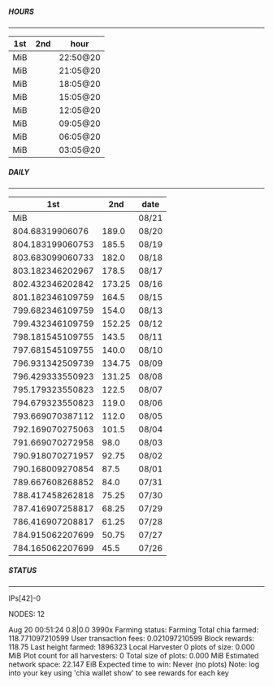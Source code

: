 ##### HOURS
-------

| 1st | 2nd | hour |
|---|----|-----|
|MiB |  | 22:50@20 |
|MiB |  | 21:05@20 |
|MiB |  | 18:05@20 |
|MiB |  | 15:05@20 |
|MiB |  | 12:05@20 |
|MiB |  | 09:05@20 |
|MiB |  | 06:05@20 |
|MiB |  | 03:05@20 |

##### DAILY
-------

| 1st | 2nd | date |
|---|----|-----|
|MiB |  | 08/21 |
|804.68319906076 | 189.0 | 08/20 |
|804.183199060753 | 185.5 | 08/19 |
|803.683099060733 | 182.0 | 08/18 |
|803.182346202967 | 178.5 | 08/17 |
|802.432346202842 | 173.25 | 08/16 |
|801.182346109759 | 164.5 | 08/15 |
|799.682346109759 | 154.0 | 08/13 |
|799.432346109759 | 152.25 | 08/12 |
|798.181545109755 | 143.5 | 08/11 |
|797.681545109755 | 140.0 | 08/10 |
|796.931342509739 | 134.75 | 08/09 |
|796.429333550923 | 131.25 | 08/08 |
|795.179323550823 | 122.5 | 08/07 |
|794.679323550823 | 119.0 | 08/06 |
|793.669070387112 | 112.0 | 08/05 |
|792.169070275063 | 101.5 | 08/04 |
|791.669070272958 | 98.0 | 08/03 |
|790.918070271957 | 92.75 | 08/02 |
|790.168009270854 | 87.5 | 08/01 |
|789.667608268852 | 84.0 | 07/31 |
|788.417458262818 | 75.25 | 07/30 |
|787.416907258817 | 68.25 | 07/29 |
|786.416907208817 | 61.25 | 07/28 |
|784.915062207699 | 50.75 | 07/27 |
|784.165062207699 | 45.5 | 07/26 |


##### STATUS
-------

IPs[42]-0

NODES: 12

Aug 20 00:51:24 0.8|0.0
3990x
Farming status: Farming
Total chia farmed: 118.771097210599
User transaction fees: 0.021097210599
Block rewards: 118.75
Last height farmed: 1896323
Local Harvester
   0 plots of size: 0.000 MiB
Plot count for all harvesters: 0
Total size of plots: 0.000 MiB
Estimated network space: 22.147 EiB
Expected time to win: Never (no plots)
Note: log into your key using 'chia wallet show' to see rewards for each key
